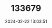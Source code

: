 ---
title: "133679"
category: "Heteropsammia cochlea"
draft: false
date: 2024-02-22 13:03:51
languages:
  English: ["Walking Dendro"]
---